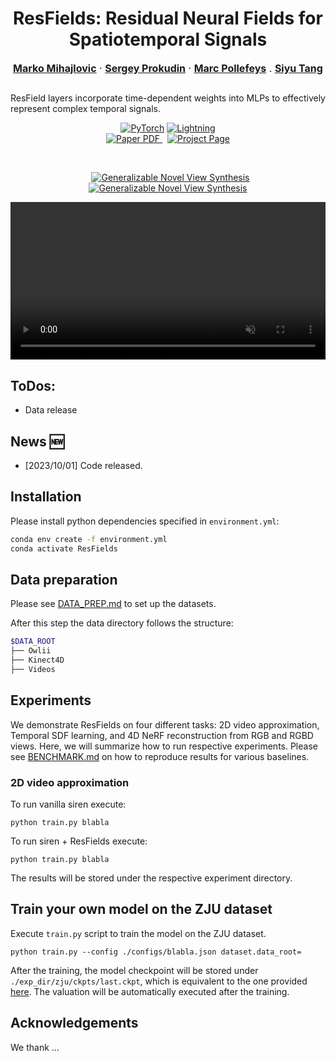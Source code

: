 <p align="center">
  <p align="center">
    <h1 align="center">ResFields: Residual Neural Fields for Spatiotemporal Signals</h1>
  </p>
  <p align="center" style="font-size:16px">
    <a target="_blank" href="https://markomih.github.io/"><strong>Marko Mihajlovic</strong></a>
    ·
    <a target="_blank" href="https://vlg.inf.ethz.ch/team/Dr-Sergey-Prokudin.html"><strong>Sergey Prokudin</strong></a>
    ·
    <a target="_blank" href="https://scholar.google.com/citations?user=YYH0BjEAAAAJ&hl=en"><strong>Marc Pollefeys</strong></a>
    .
    <a target="_blank" href="https://vlg.inf.ethz.ch/team/Prof-Dr-Siyu-Tang.html"><strong>Siyu Tang</strong></a>
  </p>
  <h2 align="center"></h2>
  <p>
  ResField layers incorporate time-dependent weights into MLPs to effectively represent complex temporal signals. 
  </p>
  <div align="center"></div> 

  <p align="center">
    <a href="https://pytorch.org/get-started/locally/"><img alt="PyTorch" src="https://img.shields.io/badge/PyTorch-ee4c2c?logo=pytorch&logoColor=white"></a>
    <a href="https://pytorchlightning.ai/"><img alt="Lightning" src="https://img.shields.io/badge/-Lightning-792ee5?logo=pytorchlightning&logoColor=white"></a>
    <br>
    <a href='https://arxiv.org/abs/XXX.XXX'>
      <img src='https://img.shields.io/badge/Paper-PDF-green?style=for-the-badge&logo=arXiv&logoColor=green' alt='Paper PDF'>
    </a>
    <a href='https://markomih.github.io/ResFields/' style='padding-left: 0.5rem;'>
      <img src='https://img.shields.io/badge/KeypointNeRF-Page-orange?style=for-the-badge&logo=Google%20chrome&logoColor=orange' alt='Project Page'>
  </p>
  <p align="center"><a href='https://paperswithcode.com/sota/generalizable-novel-view-synthesis-on-zju?p=keypointnerf-generalizing-image-based'>
	<img src='https://img.shields.io/endpoint.svg?url=https://paperswithcode.com/badge/keypointnerf-generalizing-image-based/generalizable-novel-view-synthesis-on-zju' alt='Generalizable Novel View Synthesis'></a>
    <a href='https://paperswithcode.com/sota/3d-human-reconstruction-on-cape?p=keypointnerf-generalizing-image-based'>
	<img src='https://img.shields.io/endpoint.svg?url=https://paperswithcode.com/badge/keypointnerf-generalizing-image-based/3d-human-reconstruction-on-cape' alt='Generalizable Novel View Synthesis'></a></p>
</p>
<video width="100%" autoplay muted controls loop src="https://github.com/markomih/ResFields/assets/13746017/72e5fff5-2960-417f-b946-e42b57492319"></video>

## ToDos:
- Data release

## News :new:
- [2023/10/01] Code released. 

## Installation 
Please install python dependencies specified in `environment.yml`:
```bash
conda env create -f environment.yml
conda activate ResFields
```
## Data preparation
Please see [DATA_PREP.md](DATA_PREP.md) to set up the datasets.

After this step the data directory follows the structure:
```bash
$DATA_ROOT
├── Owlii
├── Kinect4D
├── Videos
```
## Experiments
We demonstrate ResFields on four different tasks: 2D video approximation, Temporal SDF learning, and 4D NeRF reconstruction from RGB and RGBD views.
Here, we will summarize how to run respective experiments. 
Please see [BENCHMARK.md](BENCHMARK.md) on how to reproduce results for various baselines. 

### 2D video approximation 
To run vanilla siren execute:
```shell script
python train.py blabla
```
To run siren + ResFields execute:
```shell script
python train.py blabla
```
The results will be stored under the respective experiment directory.

## Train your own model on the ZJU dataset
Execute `train.py` script to train the model on the ZJU dataset.
```shell script
python train.py --config ./configs/blabla.json dataset.data_root=
```
After the training, the model checkpoint will be stored under `./exp_dir/zju/ckpts/last.ckpt`, which is equivalent to the one provided [here](https://drive.google.com/file/d/...).
The valuation will be automatically executed after the training. 

## Acknowledgements 
We thank ... 


